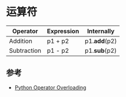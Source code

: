 # 运算符

| Operator    | Expression | Internally     |
| ----------- | ---------- | -------------- |
| Addition    | p1 + p2    | p1.__add__(p2) |
| Subtraction | p1 - p2    | p1.__sub__(p2) |

## 参考

* [Python Operator Overloading](https://www.programiz.com/python-programming/operator-overloading)